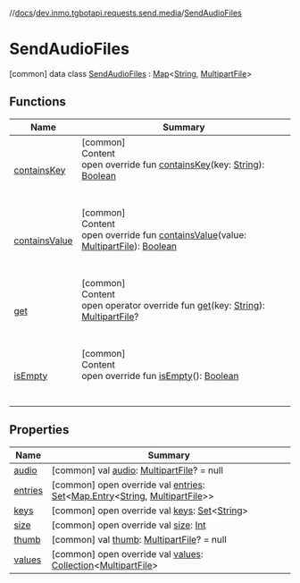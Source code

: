 //[docs](../../../index.md)/[dev.inmo.tgbotapi.requests.send.media](../index.md)/[SendAudioFiles](index.md)



# SendAudioFiles  
 [common] data class [SendAudioFiles](index.md) : [Map](https://kotlinlang.org/api/latest/jvm/stdlib/kotlin.collections/-map/index.html)<[String](https://kotlinlang.org/api/latest/jvm/stdlib/kotlin/-string/index.html), [MultipartFile](../../dev.inmo.tgbotapi.requests.abstracts/-multipart-file/index.md)>    


## Functions  
  
|  Name |  Summary | 
|---|---|
| <a name="kotlin.collections/Map/containsKey/#kotlin.String/PointingToDeclaration/"></a>[containsKey](../-send-voice-files/index.md#%5Bkotlin.collections%2FMap%2FcontainsKey%2F%23kotlin.String%2FPointingToDeclaration%2F%5D%2FFunctions%2F625018081)| <a name="kotlin.collections/Map/containsKey/#kotlin.String/PointingToDeclaration/"></a>[common]  <br>Content  <br>open override fun [containsKey](../-send-voice-files/index.md#%5Bkotlin.collections%2FMap%2FcontainsKey%2F%23kotlin.String%2FPointingToDeclaration%2F%5D%2FFunctions%2F625018081)(key: [String](https://kotlinlang.org/api/latest/jvm/stdlib/kotlin/-string/index.html)): [Boolean](https://kotlinlang.org/api/latest/jvm/stdlib/kotlin/-boolean/index.html)  <br><br><br>|
| <a name="kotlin.collections/Map/containsValue/#dev.inmo.tgbotapi.requests.abstracts.MultipartFile/PointingToDeclaration/"></a>[containsValue](../-send-voice-files/index.md#%5Bkotlin.collections%2FMap%2FcontainsValue%2F%23dev.inmo.tgbotapi.requests.abstracts.MultipartFile%2FPointingToDeclaration%2F%5D%2FFunctions%2F625018081)| <a name="kotlin.collections/Map/containsValue/#dev.inmo.tgbotapi.requests.abstracts.MultipartFile/PointingToDeclaration/"></a>[common]  <br>Content  <br>open override fun [containsValue](../-send-voice-files/index.md#%5Bkotlin.collections%2FMap%2FcontainsValue%2F%23dev.inmo.tgbotapi.requests.abstracts.MultipartFile%2FPointingToDeclaration%2F%5D%2FFunctions%2F625018081)(value: [MultipartFile](../../dev.inmo.tgbotapi.requests.abstracts/-multipart-file/index.md)): [Boolean](https://kotlinlang.org/api/latest/jvm/stdlib/kotlin/-boolean/index.html)  <br><br><br>|
| <a name="kotlin.collections/Map/get/#kotlin.String/PointingToDeclaration/"></a>[get](../-send-voice-files/index.md#%5Bkotlin.collections%2FMap%2Fget%2F%23kotlin.String%2FPointingToDeclaration%2F%5D%2FFunctions%2F625018081)| <a name="kotlin.collections/Map/get/#kotlin.String/PointingToDeclaration/"></a>[common]  <br>Content  <br>open operator override fun [get](../-send-voice-files/index.md#%5Bkotlin.collections%2FMap%2Fget%2F%23kotlin.String%2FPointingToDeclaration%2F%5D%2FFunctions%2F625018081)(key: [String](https://kotlinlang.org/api/latest/jvm/stdlib/kotlin/-string/index.html)): [MultipartFile](../../dev.inmo.tgbotapi.requests.abstracts/-multipart-file/index.md)?  <br><br><br>|
| <a name="kotlin.collections/Map/isEmpty/#/PointingToDeclaration/"></a>[isEmpty](../-send-voice-files/index.md#%5Bkotlin.collections%2FMap%2FisEmpty%2F%23%2FPointingToDeclaration%2F%5D%2FFunctions%2F625018081)| <a name="kotlin.collections/Map/isEmpty/#/PointingToDeclaration/"></a>[common]  <br>Content  <br>open override fun [isEmpty](../-send-voice-files/index.md#%5Bkotlin.collections%2FMap%2FisEmpty%2F%23%2FPointingToDeclaration%2F%5D%2FFunctions%2F625018081)(): [Boolean](https://kotlinlang.org/api/latest/jvm/stdlib/kotlin/-boolean/index.html)  <br><br><br>|


## Properties  
  
|  Name |  Summary | 
|---|---|
| <a name="dev.inmo.tgbotapi.requests.send.media/SendAudioFiles/audio/#/PointingToDeclaration/"></a>[audio](audio.md)| <a name="dev.inmo.tgbotapi.requests.send.media/SendAudioFiles/audio/#/PointingToDeclaration/"></a> [common] val [audio](audio.md): [MultipartFile](../../dev.inmo.tgbotapi.requests.abstracts/-multipart-file/index.md)? = null   <br>|
| <a name="dev.inmo.tgbotapi.requests.send.media/SendAudioFiles/entries/#/PointingToDeclaration/"></a>[entries](index.md#%5Bdev.inmo.tgbotapi.requests.send.media%2FSendAudioFiles%2Fentries%2F%23%2FPointingToDeclaration%2F%5D%2FProperties%2F625018081)| <a name="dev.inmo.tgbotapi.requests.send.media/SendAudioFiles/entries/#/PointingToDeclaration/"></a> [common] open override val [entries](index.md#%5Bdev.inmo.tgbotapi.requests.send.media%2FSendAudioFiles%2Fentries%2F%23%2FPointingToDeclaration%2F%5D%2FProperties%2F625018081): [Set](https://kotlinlang.org/api/latest/jvm/stdlib/kotlin.collections/-set/index.html)<[Map.Entry](https://kotlinlang.org/api/latest/jvm/stdlib/kotlin.collections/-map/-entry/index.html)<[String](https://kotlinlang.org/api/latest/jvm/stdlib/kotlin/-string/index.html), [MultipartFile](../../dev.inmo.tgbotapi.requests.abstracts/-multipart-file/index.md)>>   <br>|
| <a name="dev.inmo.tgbotapi.requests.send.media/SendAudioFiles/keys/#/PointingToDeclaration/"></a>[keys](index.md#%5Bdev.inmo.tgbotapi.requests.send.media%2FSendAudioFiles%2Fkeys%2F%23%2FPointingToDeclaration%2F%5D%2FProperties%2F625018081)| <a name="dev.inmo.tgbotapi.requests.send.media/SendAudioFiles/keys/#/PointingToDeclaration/"></a> [common] open override val [keys](index.md#%5Bdev.inmo.tgbotapi.requests.send.media%2FSendAudioFiles%2Fkeys%2F%23%2FPointingToDeclaration%2F%5D%2FProperties%2F625018081): [Set](https://kotlinlang.org/api/latest/jvm/stdlib/kotlin.collections/-set/index.html)<[String](https://kotlinlang.org/api/latest/jvm/stdlib/kotlin/-string/index.html)>   <br>|
| <a name="dev.inmo.tgbotapi.requests.send.media/SendAudioFiles/size/#/PointingToDeclaration/"></a>[size](index.md#%5Bdev.inmo.tgbotapi.requests.send.media%2FSendAudioFiles%2Fsize%2F%23%2FPointingToDeclaration%2F%5D%2FProperties%2F625018081)| <a name="dev.inmo.tgbotapi.requests.send.media/SendAudioFiles/size/#/PointingToDeclaration/"></a> [common] open override val [size](index.md#%5Bdev.inmo.tgbotapi.requests.send.media%2FSendAudioFiles%2Fsize%2F%23%2FPointingToDeclaration%2F%5D%2FProperties%2F625018081): [Int](https://kotlinlang.org/api/latest/jvm/stdlib/kotlin/-int/index.html)   <br>|
| <a name="dev.inmo.tgbotapi.requests.send.media/SendAudioFiles/thumb/#/PointingToDeclaration/"></a>[thumb](thumb.md)| <a name="dev.inmo.tgbotapi.requests.send.media/SendAudioFiles/thumb/#/PointingToDeclaration/"></a> [common] val [thumb](thumb.md): [MultipartFile](../../dev.inmo.tgbotapi.requests.abstracts/-multipart-file/index.md)? = null   <br>|
| <a name="dev.inmo.tgbotapi.requests.send.media/SendAudioFiles/values/#/PointingToDeclaration/"></a>[values](index.md#%5Bdev.inmo.tgbotapi.requests.send.media%2FSendAudioFiles%2Fvalues%2F%23%2FPointingToDeclaration%2F%5D%2FProperties%2F625018081)| <a name="dev.inmo.tgbotapi.requests.send.media/SendAudioFiles/values/#/PointingToDeclaration/"></a> [common] open override val [values](index.md#%5Bdev.inmo.tgbotapi.requests.send.media%2FSendAudioFiles%2Fvalues%2F%23%2FPointingToDeclaration%2F%5D%2FProperties%2F625018081): [Collection](https://kotlinlang.org/api/latest/jvm/stdlib/kotlin.collections/-collection/index.html)<[MultipartFile](../../dev.inmo.tgbotapi.requests.abstracts/-multipart-file/index.md)>   <br>|

